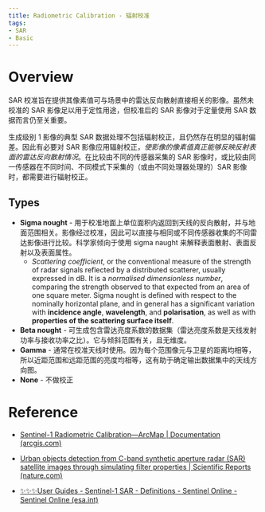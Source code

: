 ```yaml
---
title: Radiometric Calibration - 辐射校准
tags:
- SAR
- Basic
---
```


# Overview
SAR 校准旨在提供其像素值可与场景中的雷达反向散射直接相关的影像。虽然未校准的 SAR 影像足以用于定性用途，但校准后的 SAR 影像对于定量使用 SAR 数据而言仍至关重要。

生成级别 1 影像的典型 SAR 数据处理不包括辐射校正，且仍然存在明显的辐射偏差。因此有必要对 SAR 影像应用辐射校正，*使影像的像素值真正能够反映反射表面的雷达反向散射情况*。在比较由不同的传感器采集的 SAR 影像时，或比较由同一传感器在不同时间、不同模式下采集的（或由不同处理器处理的）SAR 影像时，都需要进行辐射校正。

## Types
* **Sigma nought** - 用于校准地面上单位面积内返回到天线的反向散射，并与地面范围相关。影像经过校准，因此可以直接与相同或不同传感器收集的不同雷达影像进行比较。科学家倾向于使用 sigma naught 来解释表面散射、表面反射以及表面属性。
	* *Scattering coefficient*, or the conventional measure of the strength of radar signals reflected by a distributed scatterer, usually expressed in dB. It is a *normalised dimensionless number*, comparing the strength observed to that expected from an area of one square meter. Sigma nought is defined with respect to the nominally horizontal plane, and in general has a significant variation with **incidence angle**, **wavelength**, and **polarisation**, as well as with **properties of the scattering surface itself**.
* **Beta nought** - 可生成包含雷达亮度系数的数据集（雷达亮度系数是天线发射功率与接收功率之比）。它与倾斜范围有关，且无维度。
* **Gamma** - 通常在校准天线时使用。因为每个范围像元与卫星的距离均相等，所以近距范围和远距范围的亮度均相等，这有助于确定输出数据集中的天线方向图。
* **None** - 不做校正



# Reference

* [Sentinel-1 Radiometric Calibration—ArcMap | Documentation (arcgis.com)](https://desktop.arcgis.com/en/arcmap/latest/manage-data/raster-and-images/sentinel-1-radiometric-calibration.htm)

* [Urban objects detection from C-band synthetic aperture radar (SAR) satellite images through simulating filter properties | Scientific Reports (nature.com)](https://www.nature.com/articles/s41598-021-85121-9)

* [✨✨✨User Guides - Sentinel-1 SAR - Definitions - Sentinel Online - Sentinel Online (esa.int)](https://sentinel.esa.int/web/sentinel/user-guides/sentinel-1-sar/definitions)

